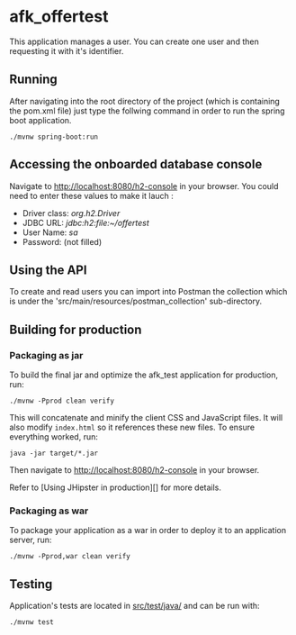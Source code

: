 # afk_offertest

This application manages a user. You can create one user and then requesting it with it's identifier.

## Running

After navigating into the root directory of the project (which is containing the pom.xml file) just type the follwing command in order to run the spring boot application.

```
./mvnw spring-boot:run
```

## Accessing the onboarded database console

Navigate to [http://localhost:8080/h2-console](http://localhost:8080/h2-console) in your browser.
You could need to enter these values to make it lauch : 
  * Driver class: _org.h2.Driver_
  * JDBC URL: _jdbc:h2:file:~/offertest_
  * User Name: _sa_
  * Password: (not filled)

## Using the API
To create and read users you can import into Postman the collection which is under the 'src/main/resources/postman_collection' sub-directory.

## Building for production

### Packaging as jar

To build the final jar and optimize the afk_test application for production, run:

```
./mvnw -Pprod clean verify
```

This will concatenate and minify the client CSS and JavaScript files. It will also modify `index.html` so it references these new files.
To ensure everything worked, run:

```
java -jar target/*.jar
```

Then navigate to [http://localhost:8080/h2-console](http://localhost:8080/h2-console) in your browser.

Refer to [Using JHipster in production][] for more details.

### Packaging as war

To package your application as a war in order to deploy it to an application server, run:

```
./mvnw -Pprod,war clean verify
```

## Testing

Application's tests are located in [src/test/java/](src/test/java/) and can be run with:

```
./mvnw test
```

